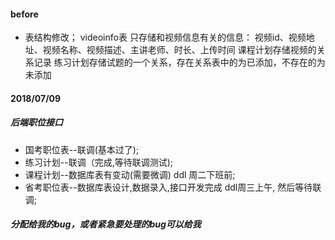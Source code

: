 

#### before
- 表结构修改；
    videoinfo表
    只存储和视频信息有关的信息：
    视频id、视频地址、视频名称、视频描述、主讲老师、时长、上传时间
    课程计划存储视频的关系记录
    练习计划存储试题的一个关系，存在关系表中的为已添加，不存在的为未添加
    
#### 2018/07/09
##### 后端职位接口
- 国考职位表--联调(基本过了);
- 练习计划--联调（完成,等待联调测试);
- 课程计划--数据库表有变动(需要微调)  ddl 周二下班前;
- 省考职位表--数据库表设计,数据录入,接口开发完成 ddl周三上午, 然后等待联调;

##### 分配给我的bug，或者紧急要处理的bug可以给我